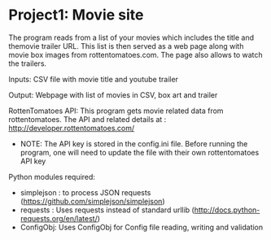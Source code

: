 # Project1: Movie site


The program reads from a list of your movies which includes the title and themovie trailer URL. This list is then served as a web page along with movie box images from rottentomatoes.com. The page also allows to watch the trailers.

Inputs: 
CSV file with movie title and youtube trailer

Output:
Webpage with list of movies in CSV, box art and trailer

RottenTomatoes API: This program gets movie related data from rottentomatoes. The API and related details at : http://developer.rottentomatoes.com/
- NOTE: The API key is stored in the config.ini file. Before running the program, one will need to update the file with their own rottentomatoes API key

Python modules required:
- simplejson : to process JSON requests (https://github.com/simplejson/simplejson)
- requests : Uses requests instead of standard urllib (http://docs.python-requests.org/en/latest/)
- ConfigObj: Uses ConfigObj for Config file reading, writing and validation


